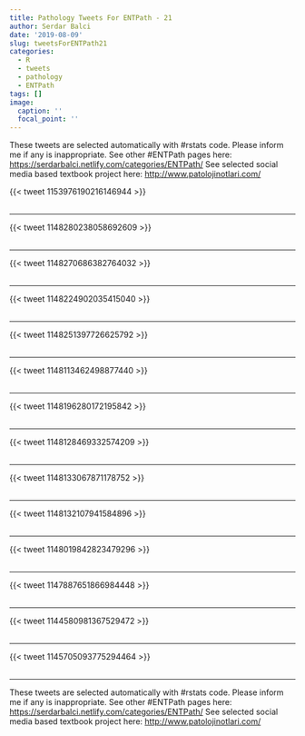 ```yaml
---
title: Pathology Tweets For ENTPath - 21
author: Serdar Balci
date: '2019-08-09'
slug: tweetsForENTPath21
categories:
  - R
  - tweets
  - pathology
  - ENTPath
tags: []
image:
  caption: ''
  focal_point: ''
---
```



These tweets are selected automatically with #rstats code. Please inform me if any is inappropriate.
See other #ENTPath pages here: https://serdarbalci.netlify.com/categories/ENTPath/ 
See selected social media based textbook project here: http://www.patolojinotlari.com/

{{< tweet 1153976190216146944 >}}
<br>
<br>
<hr>
{{< tweet 1148280238058692609 >}}
<br>
<br>
<hr>
{{< tweet 1148270686382764032 >}}
<br>
<br>
<hr>
{{< tweet 1148224902035415040 >}}
<br>
<br>
<hr>
{{< tweet 1148251397726625792 >}}
<br>
<br>
<hr>
{{< tweet 1148113462498877440 >}}
<br>
<br>
<hr>
{{< tweet 1148196280172195842 >}}
<br>
<br>
<hr>
{{< tweet 1148128469332574209 >}}
<br>
<br>
<hr>
{{< tweet 1148133067871178752 >}}
<br>
<br>
<hr>
{{< tweet 1148132107941584896 >}}
<br>
<br>
<hr>
{{< tweet 1148019842823479296 >}}
<br>
<br>
<hr>
{{< tweet 1147887651866984448 >}}
<br>
<br>
<hr>
{{< tweet 1144580981367529472 >}}
<br>
<br>
<hr>
{{< tweet 1145705093775294464 >}}
<br>
<br>
<hr>


These tweets are selected automatically with #rstats code. Please inform me if any is inappropriate.
See other #ENTPath pages here: https://serdarbalci.netlify.com/categories/ENTPath/ 
See selected social media based textbook project here: http://www.patolojinotlari.com/
